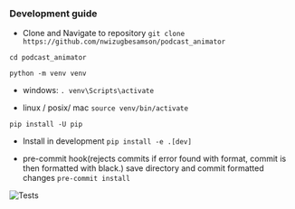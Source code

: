 

### Development guide

- Clone and Navigate to repository
`git clone https://github.com/nwizugbesamson/podcast_animator`

`cd podcast_animator`

`python -m venv venv`

- windows:
`. venv\Scripts\activate`

- linux / posix/ mac
`source venv/bin/activate`

`pip install -U pip`

- Install in development
`pip install -e .[dev]`


- pre-commit hook(rejects commits if error found with format, commit is then formatted with black.) save directory and commit formatted changes
`pre-commit install`


![Tests](https://github.com/nwizugbesamson/podcast_animator/actions/workflows/tests.yml/badge.svg)